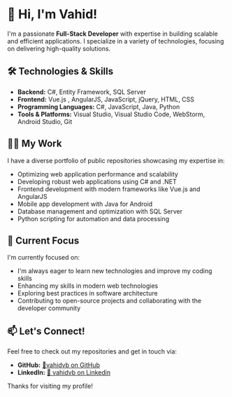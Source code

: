 # 👋 Hi, I'm Vahid!

I'm a passionate **Full-Stack Developer** with expertise in building scalable and efficient applications. I specialize in a variety of technologies, focusing on delivering high-quality solutions.

## 🛠️ Technologies & Skills

- **Backend:** C#, Entity Framework, SQL Server  
- **Frontend:** Vue.js , AngularJS, JavaScript, jQuery, HTML, CSS
- **Programming Languages:** C#, JavaScript, Java, Python
- **Tools & Platforms:** Visual Studio, Visual Studio Code, WebStorm, Android Studio, Git

## 👨‍💻 My Work

I have a diverse portfolio of public repositories showcasing my expertise in:  

- Optimizing web application performance and scalability
- Developing robust web applications using C# and .NET  
- Frontend development with modern frameworks like Vue.js and AngularJS  
- Mobile app development with Java for Android  
- Database management and optimization with SQL Server  
- Python scripting for automation and data processing  

## 🎯 Current Focus

I'm currently focused on:

- I'm always eager to learn new technologies and improve my coding skills
- Enhancing my skills in modern web technologies
- Exploring best practices in software architecture
- Contributing to open-source projects and collaborating with the developer community

## 📫 Let's Connect!

Feel free to check out my repositories and get in touch via:

- **GitHub:** [📎vahidvb on GitHub](https://github.com/vahidvb)
- **LinkedIn:** [🔗 vahidvb on Linkedin](https://www.linkedin.com/in/vahidvb)

Thanks for visiting my profile!
